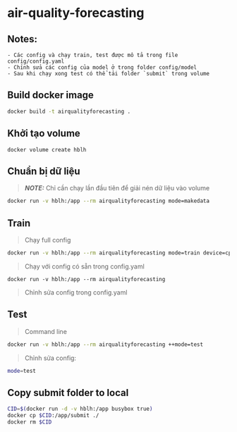 # air-quality-forecasting

## Notes:

    - Các config và chạy train, test được mô tả trong file config/config.yaml
    - Chỉnh sửa các config của model ở trong folder config/model
    - Sau khi chạy xong test có thể tải folder `submit` trong volume

## Build docker image
```bash
docker build -t airqualityforecasting .
```

## Khởi tạo volume
    docker volume create hblh

## Chuẩn bị dữ liệu
> **_NOTE:_** Chỉ cần chạy lần đầu tiên để giải nén dữ liệu vào volume
```bash
docker run -v hblh:/app --rm airqualityforecasting mode=makedata
```
## Train

> Chạy full config
```bash
docker run -v hblh:/app --rm airqualityforecasting mode=train device=cpu
```

> Chạy với config có sẵn trong config.yaml
```
docker run -v hblh:/app --rm airqualityforecasting
```
> Chỉnh sửa config trong config.yaml


## Test
> Command line
```bash
docker run -v hblh:/app --rm airqualityforecasting ++mode=test
```

> Chỉnh sửa config:
```bash
mode=test
```

## Copy submit folder to local
```bash
CID=$(docker run -d -v hblh:/app busybox true)
docker cp $CID:/app/submit ./
docker rm $CID
```